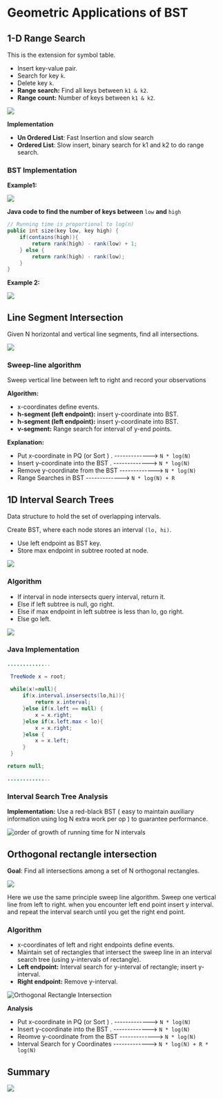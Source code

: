 # Geometric Applications of BST

## 1-D Range Search

This is the extension for symbol table.

* Insert key-value pair.
* Search for key `k`.
* Delete key `k`.
* **Range search:** Find all keys between `k1 & k2`.
* **Range count:** Number of keys between `k1 & k2`.

![](<../../../.gitbook/assets/image (88) (1).png>)

**Implementation**

* **Un Ordered List**: Fast Insertion and slow search
* **Ordered List**: Slow insert, binary search for k1 and k2 to do range search.

### BST Implementation

**Example1:**

![](<../../../.gitbook/assets/image (89).png>)

**Java code to find the number of keys between** `low` **and** `high`

```java
// Running time is proportional to log(n)
public int size(key low, key high) {
    if(contains(high)){
        return rank(high) - rank(low) + 1;
    } else {
        return rank(high) - rank(low);
    }
}
```

**Example 2:**

![](<../../../.gitbook/assets/image (90) (1).png>)

## Line Segment Intersection

Given N horizontal and vertical line segments, find all intersections.

![](<../../../.gitbook/assets/image (83).png>)

### Sweep-line algorithm

Sweep vertical line between left to right and record your observations

**Algorithm:**

* x-coordinates define events.
* **h-segment (left endpoint):** insert y-coordinate into BST.
* **h-segment (left endpoint):** insert y-coordinate into BST.
* **v-segment:** Range search for interval of y-end points.

**Explanation:**

* Put x-coordinate in PQ (or Sort ) . -------------> `N * log(N)`
* Insert y-coordinate into the BST . -------------> `N * log(N)`
* Remove y-coordinate from the BST -------------> `N * log(N)`
* Range Searches in BST -------------> `N * log(N) + R`

## 1D Interval Search Trees

Data structure to hold the set of overlapping intervals.

Create BST, where each node stores an interval `(lo, hi)`.

* Use left endpoint as BST key.
* Store max endpoint in subtree rooted at node.

![](<../../../.gitbook/assets/image (92) (1).png>)

### Algorithm

* If interval in node intersects query interval, return it.
* Else if left subtree is null, go right.
* Else if max endpoint in left subtree is less than lo, go right.
* Else go left.

![](<../../../.gitbook/assets/image (86) (1).png>)

### Java Implementation

```java
..............

 TreeNode x = root;
 
 while(x!=null){
     if(x.interval.insersects(lo,hi)){
         return x.interval;
     }else if(x.left == null) {
         x = x.right;
     }else if(x.left.max < lo){
         x = x.right;
     }else {
         x = x.left;
     }
 }

return null;

..............
```

### Interval Search Tree Analysis

**Implementation:** Use a red-black BST ( easy to maintain auxiliary information using log N extra work per op ) to guarantee performance.

![order of growth of running time for N intervals](<../../../.gitbook/assets/image (85) (1).png>)

## Orthogonal rectangle intersection

**Goal**: Find all intersections among a set of N orthogonal rectangles.

![](<../../../.gitbook/assets/image (87) (1).png>)

Here we use the same principle sweep line algorithm. Sweep one vertical line from left to right. when you encounter left end point insert y interval. and repeat the interval search until you get the right end point.

### Algorithm

* x-coordinates of left and right endpoints define events.
* Maintain set of rectangles that intersect the sweep line in an interval search tree (using y-intervals of rectangle).
* **Left endpoint:** Interval search for y-interval of rectangle; insert y-interval.
* **Right endpoint:** Remove y-interval.

![Orthogonal Rectangle Intersection](<../../../.gitbook/assets/image (84) (1).png>)

**Analysis**

* Put x-coordinate in PQ (or Sort ) . -------------> `N * log(N)`
* Insert y-coordinate into the BST . -------------> `N * log(N)`
* Reomve y-coordinate from the BST -------------> `N * log(N)`
* Interval Search for y Coordinates -------------> `N * log(N) + R * log(N)`

## Summary

![](<../../../.gitbook/assets/image (91) (1).png>)
